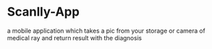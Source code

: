 # Scanlly-App
a mobile application which takes a pic from your storage or camera of medical ray and return result with the diagnosis
